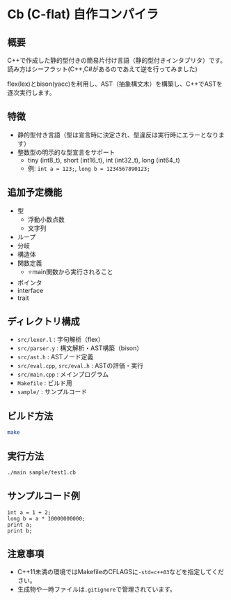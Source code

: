 # Cb (C-flat) 自作コンパイラ

## 概要

C++で作成した静的型付きの簡易片付け言語（静的型付きインタプリタ）です。
読み方はシーフラット(C++,C#があるのであえて逆を行ってみました)

flex(lex)とbison(yacc)を利用し、AST（抽象構文木）を構築し、C++でASTを逐次実行します。

## 特徴

- 静的型付き言語（型は宣言時に決定され、型違反は実行時にエラーとなります）
- 整数型の明示的な型宣言をサポート
    - tiny (int8_t), short (int16_t), int (int32_t), long (int64_t)
    - 例: `int a = 123;`, `long b = 1234567890123;`

## 追加予定機能

- 型
    - 浮動小数点数
    - 文字列
- ループ
- 分岐
- 構造体
- 関数定義
    - ⭐️main関数から実行されること
- ポインタ
- interface
- trait

## ディレクトリ構成

- `src/lexer.l` : 字句解析（flex）
- `src/parser.y` : 構文解析・AST構築（bison）
- `src/ast.h` : ASTノード定義
- `src/eval.cpp`, `src/eval.h` : ASTの評価・実行
- `src/main.cpp` : メインプログラム
- `Makefile` : ビルド用
- `sample/` : サンプルコード

## ビルド方法

```sh
make
```

## 実行方法

```sh
./main sample/test1.cb
```

## サンプルコード例

```cb
int a = 1 + 2;
long b = a * 10000000000;
print a;
print b;
```

## 注意事項
- C++11未満の環境ではMakefileのCFLAGSに`-std=c++03`などを指定してください。
- 生成物や一時ファイルは`.gitignore`で管理されています。
